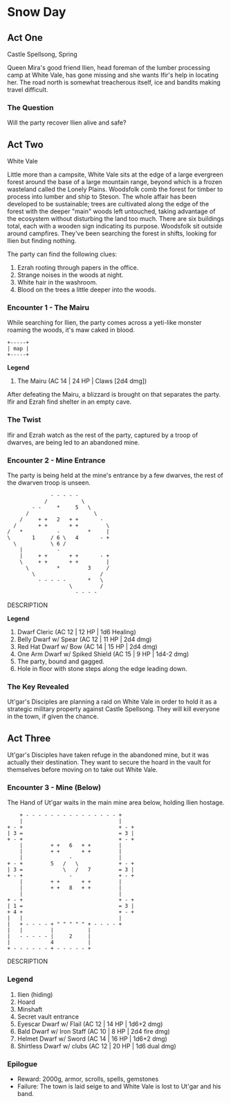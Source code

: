 # Snow Day

## Act One
Castle Spellsong, Spring

Queen Mira's good friend Ilien, head foreman of the lumber processing camp at White Vale, has gone missing and she wants Ifir's help in locating her. The road north is somewhat treacherous itself, ice and bandits making travel difficult.

### The Question
Will the party recover Ilien alive and safe?

## Act Two
White Vale

Little more than a campsite, White Vale sits at the edge of a large evergreen forest around the base of a large mountain range, beyond which is a frozen wasteland called the Lonely Plains. Woodsfolk comb the forest for timber to process into lumber and ship to Steson. The whole affair has been developed to be sustainable; trees are cultivated along the edge of the forest with the deeper "main" woods left untouched, taking advantage of the ecosystem without disturbing the land too much. There are six buildings total, each with a wooden sign indicating its purpose. Woodsfolk sit outside around campfires. They've been searching the forest in shifts, looking for Ilien but finding nothing.

The party can find the following clues:
1. Ezrah rooting through papers in the office.
4. Strange noises in the woods at night.
5. White hair in the washroom.
6. Blood on the trees a little deeper into the woods.

### Encounter 1 - The Mairu
While searching for Ilien, the party comes across a yeti-like monster roaming the woods, it's maw caked in blood. 

```
+-----+
| map |
+-----+
```
**Legend**
1. The Mairu (AC 14 | 24 HP | Claws [2d4 dmg])

After defeating the Mairu, a blizzard is brought on that separates the party. Ifir and Ezrah find shelter in an empty cave.

### The Twist
Ifir and Ezrah watch as the rest of the party, captured by a troop of dwarves, are being led to an abandoned mine.

### Encounter 2 - Mine Entrance
The party is being held at the mine's entrance by a few dwarves, the rest of the dwarven troop is unseen.

```
              - - - - -               
            /           \             
        - -     *     5   \           
      /                     \         
    /     + +   2   + +       -       
  /       + +       + +         \     
/   *           -         *     |     
\       1     / 6 \   4       - +     
  \           \ 6 /                   
    |           -                     
    |     + +       + +       - +     
    \     + +       + +         |     
      \         *         3     /     
        \                     /       
          - - - - -       *   \       
                    \         /       
                      - - - -         
```

DESCRIPTION

**Legend**
1. Dwarf Cleric (AC 12 | 12 HP | 1d6 Healing)
2. Belly Dwarf w/ Spear (AC 12 | 11 HP | 2d4 dmg)
3. Red Hat Dwarf w/ Bow (AC 14 | 15 HP | 2d4 dmg)
4. One Arm Dwarf w/ Spiked Shield (AC 15 | 9 HP | 1d4-2 dmg)
5. The party, bound and gagged.
6. Hole in floor with stone steps along the edge leading down.

### The Key Revealed
Ut'gar's Disciples are planning a raid on White Vale in order to hold it as a strategic military property against Castle Spellsong. They will kill everyone in the town, if given the chance.

## Act Three
Ut'gar's Disciples have taken refuge in the abandoned mine, but it was actually their destination. They want to secure the hoard in the vault for themselves before moving on to take out White Vale. 

### Encounter 3 - Mine (Below)
The Hand of Ut'gar waits in the main mine area below, holding Ilien hostage.

```
    + - - - - - - - - - - - - - - - +      
    |                               |      
+ - +                               + - +  
| 3 =                               = 3 |  
+ - +                               + - +  
    |         + +   6   + +         |      
    |         + +       + +         |      
    |               -               | 
+ - +         5   /   \             + - +  
| 3 =             \   /   7         = 3 |  
+ - +               -               + - +  
    |         + +       + +         | 
    |         + +   8   + +         |      
    |                               |      
+ - +                               + - +  
| 1 =                               = 3 |  
+ 4 +                               + - +  
|   |                               |      
|   + - - - - + " " " " " + - - - - +      
|   |         |           |                
|   - - - - - |     2     |                
|             4           |                
+ - - - - - - + - - - - - +                
```

DESCRIPTION

### Legend
1. Ilien (hiding)
2. Hoard
3. Minshaft
4. Secret vault entrance
5. Eyescar Dwarf w/ Flail (AC 12 | 14 HP | 1d6+2 dmg)
6. Bald Dwarf w/ Iron Staff  (AC 10 | 8 HP | 2d4 fire dmg)
7. Helmet Dwarf w/ Sword (AC 14 | 16 HP | 1d6+2 dmg)
8. Shirtless Dwarf w/ clubs (AC 12 | 20 HP | 1d6 dual dmg)

### Epilogue
- Reward: 2000g, armor, scrolls, spells, gemstones
- Failure: The town is laid seige to and White Vale is lost to Ut'gar and his band.
